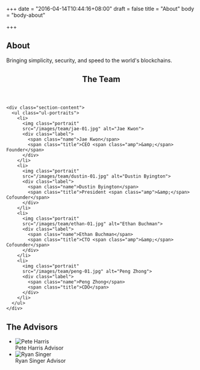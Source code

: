 +++
date = "2016-04-14T10:44:16+08:00"
draft = false
title = "About"
body = "body-about"

+++

<section id="section-top">
  <div class="container">
    <h1>About</h1>
    <p>Bringing simplicity, security, and speed to the world's blockchains.</p>
  </div>
</section>

<section class="section-default">
  <div class="container">
    <header class="section-header">
      <h2>The Team</h2>
    </header>

    <div class="section-content">
      <ul class="ul-portraits">
        <li>
          <img class="portrait"
          src="/images/team/jae-01.jpg" alt="Jae Kwon">
          <div class="label">
            <span class="name">Jae Kwon</span>
            <span class="title">CEO <span class="amp">&amp;</span> Founder</span>
          </div>
        </li>
        <li>
          <img class="portrait"
          src="/images/team/dustin-01.jpg" alt="Dustin Byington">
          <div class="label">
            <span class="name">Dustin Byington</span>
            <span class="title">President <span class="amp">&amp;</span> Cofounder</span>
          </div>
        </li>
        <li>
          <img class="portrait"
          src="/images/team/ethan-01.jpg" alt="Ethan Buchman">
          <div class="label">
            <span class="name">Ethan Buchman</span>
            <span class="title">CTO <span class="amp">&amp;</span> Cofounder</span>
          </div>
        </li>
        <li>
          <img class="portrait"
          src="/images/team/peng-01.jpg" alt="Peng Zhong">
          <div class="label">
            <span class="name">Peng Zhong</span>
            <span class="title">CDO</span>
          </div>
        </li>
      </ul>
    </div>
  </div>
</section>

<section class="section-portraits">
  <div class="section-header">
    <h2>The Advisors</h2>
  </div>

  <div class="section-content">
    <ul class="ul-portraits">
      <li>
        <img class="portrait"
        src="/images/advisors/pete-harris-01.jpg" alt="Pete Harris">
        <div class="label">
          <span class="name">Pete Harris</span>
          <span class="title">Advisor</span>
        </div>
      </li>
      <li>
        <img class="portrait"
        src="/images/advisors/ryan-singer-01.jpg" alt="Ryan Singer">
        <div class="label">
          <span class="name">Ryan Singer</span>
          <span class="title">Advisor</span>
        </div>
      </li>
    </ul>
  </div>
</section>

